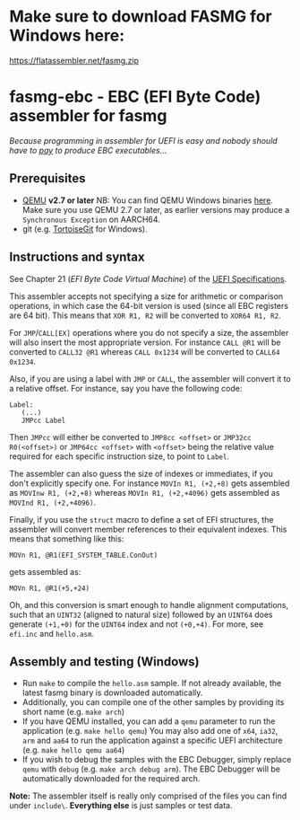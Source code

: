 # Make sure to download FASMG for Windows here:

https://flatassembler.net/fasmg.zip











fasmg-ebc - EBC (EFI Byte Code) assembler for fasmg
===================================================

_Because programming in assembler for UEFI is easy and nobody should have to
[pay](https://software.intel.com/en-us/articles/intel-c-compiler-for-efi-byte-code-purchase)
to produce EBC executables..._

## Prerequisites

* [QEMU](http://www.qemu.org) __v2.7 or later__
  NB: You can find QEMU Windows binaries [here](https://qemu.weilnetz.de/w64/).
  Make sure you use QEMU 2.7 or later, as earlier versions may produce a `Synchronous Exception` on AARCH64.
* git (e.g. [TortoiseGit](https://tortoisegit.org/) for Windows).

## Instructions and syntax

See Chapter 21 (_EFI Byte Code Virtual Machine_) of the [UEFI Specifications](http://www.uefi.org/sites/default/files/resources/UEFI%20Spec%202_6.pdf#page=1001).

This assembler accepts not specifying a size for arithmetic or comparison operations, in which
case the 64-bit version is used (since all EBC registers are 64 bit). This means that `XOR R1, R2`
will be converted to `XOR64 R1, R2`.

For `JMP`/`CALL[EX]` operations where you do not specify a size, the assembler will also insert
the most appropriate version.
For instance `CALL @R1` will be converted to `CALL32 @R1` whereas `CALL 0x1234` will be converted
to `CALL64 0x1234`.

Also, if you are using a label with `JMP` or `CALL`, the assembler will convert it to a relative offset.
For instance, say you have the following code:
```
Label:
   (...)
   JMPcc Label
```
Then `JMPcc` will either be converted to `JMP8cc <offset>` or `JMP32cc R0(<offset>)` or `JMP64cc <offset>`
with `<offset>` being the relative value required for each specific instruction size, to point to `Label`.

The assembler can also guess the size of indexes or immediates, if you don't explicitly specify one.
For instance `MOVIn R1, (+2,+8)` gets assembled as `MOVInw R1, (+2,+8)` whereas `MOVIn R1, (+2,+4096)`
gets assembled as `MOVInd R1, (+2,+4096)`.

Finally, if you use the `struct` macro to define a set of EFI structures, the assembler will convert member
references to their equivalent indexes. This means that something like this:
```
MOVn R1, @R1(EFI_SYSTEM_TABLE.ConOut)
```
gets assembled as:
```
MOVn R1, @R1(+5,+24)
```
Oh, and this conversion is smart enough to handle alignment computations, such that an `UINT32` (aligned to
natural size) followed by an `UINT64` does generate `(+1,+0)` for the `UINT64` index and not `(+0,+4)`.
For more, see `efi.inc` and `hello.asm`.

## Assembly and testing (Windows)

* Run `make` to compile the `hello.asm` sample. If not already available, the latest fasmg binary is
  downloaded automatically.
* Additionally, you can compile one of the other samples by providing its short name (e.g. `make arch`)
* If you have QEMU installed, you can add a `qemu` parameter to run the application (e.g. `make hello qemu`)
  You may also add one of `x64`, `ia32`, `arm` and `aa64` to run the application against a specific UEFI
  architecture (e.g. `make hello qemu aa64`)
* If you wish to debug the samples with the EBC Debugger, simply replace `qemu` with `debug`
  (e.g. `make arch debug arm`). The EBC Debugger will be automatically downloaded for the required arch.

__Note:__ The assembler itself is really only comprised of the files you can find under `include\`.
  __Everything else__ is just samples or test data.
